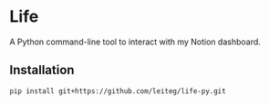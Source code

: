 Life
================================================================================

A Python command-line tool to interact with my Notion dashboard.

Installation
--------------------------------------------------------------------------------

```bash
pip install git+https://github.com/leiteg/life-py.git
```
